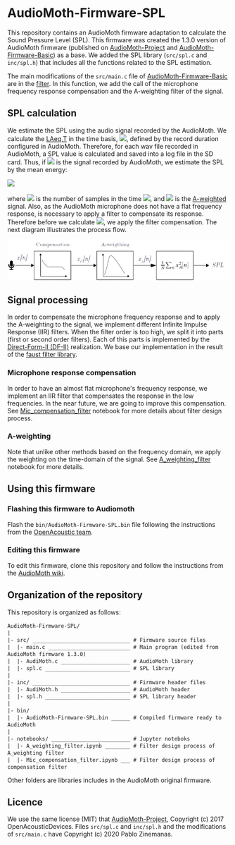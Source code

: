 # AudioMoth-Firmware-SPL
This repository contains an AudioMoth firmware adaptation to calculate the Sound Pressure Level (SPL). This firmware was created the 1.3.0 version of AudioMoth firmware (published on [AudioMoth-Project](https://github.com/OpenAcousticDevices/AudioMoth-Project) and [AudioMoth-Firmware-Basic](https://github.com/OpenAcousticDevices/AudioMoth-Firmware-Basic)) as a base. We added the SPL library (`src/spl.c` and `inc/spl.h`) that includes all the functions related to the SPL estimation. 

The main modifications of the `src/main.c` file of [AudioMoth-Firmware-Basic](https://github.com/OpenAcousticDevices/AudioMoth-Firmware-Basic) are in the [filter](https://github.com/OpenAcousticDevices/AudioMoth-Firmware-Basic/blob/master/main.c#L609). In this function, we add the call of the microphone frequency response compensation and the A-weighting filter of the signal. 

## SPL calculation

We estimate the SPL using the audio signal recorded by the AudioMoth. We calculate the [LAeq,T](http://www.acoustic-glossary.co.uk/leq.htm) in the time basis, <img src="https://render.githubusercontent.com/render/math?math=T">, defined by the record duration configured in AudioMoth. Therefore, for each wav file recorded in AudioMoth, a SPL value is calculated and saved into a log file in the SD card. Thus, if <img src="https://render.githubusercontent.com/render/math?math=x[n]"> is the signal recorded by AudioMoth, we estimate the SPL by the mean energy:

<img src="https://render.githubusercontent.com/render/math?math=SPL = \frac{1}{N}\sum_{n=0}^{N-1} x_A^2[n]">

where <img src="https://render.githubusercontent.com/render/math?math=N"> is the number of samples in the time <img src="https://render.githubusercontent.com/render/math?math=T">, and <img src="https://render.githubusercontent.com/render/math?math=x_A[n]"> is the [A-weighted](http://www.acoustic-glossary.co.uk/frequency-weighting.htm) signal. Also, as the AudioMoth microphone does not have a flat frequency response, is necessary to apply a filter to compensate its response. Therefore before we calculate <img src="https://render.githubusercontent.com/render/math?math=x_A[n]">, we apply the filter compensation. The next diagram illustrates the process flow.

<img src="./notebooks/imgs/diagram.png">

## Signal processing

In order to compensate the microphone frequency response and to apply the A-weighting to the signal, we implement different Infinite Impulse Response (IIR) filters. When the filter order is too high, we split it into parts (first or second order filters). Each of this parts is implemented by the [Direct-Form-II (DF-II)](https://ccrma.stanford.edu/~jos/filters/Direct_Form_II.html) realization. We base our implementation in the result of the [faust filter library](http://faust.grame.fr/editor/libraries/doc/library.html#fi.iir).

### Microphone response compensation
In order to have an almost flat microphone's frequency response, we implement an IIR filter that compensates the response in the low frequencies. In the near future, we are going to improve this compensation. See [Mic_compensation_filter](https://github.com/pzinemanas/AudioMoth-Firmware-SPL/blob/master/notebooks/Mic_compensation_filter.ipynb) notebook for more details about filter design process.

### A-weighting

Note that unlike other methods based on the frequency domain, we apply the weighting on the time-domain of the signal. See [A_weighting_filter](https://github.com/pzinemanas/AudioMoth-Firmware-SPL/blob/master/notebooks/A_weighting_filter.ipynb) notebook for more details.

## Using this firmware
### Flashing this firmware to Audiomoth
Flash the `bin/AudioMoth-Firmware-SPL.bin` file following the instructions from the [OpenAcoustic team](https://github.com/OpenAcousticDevices/Flash).

### Editing this firmware
To edit this firmware, clone this repository and follow the instructions from the [AudioMoth wiki](https://github.com/OpenAcousticDevices/AudioMoth-Project/wiki/AudioMoth). 

## Organization of the repository

This repository is organized as follows:

````
AudioMoth-Firmware-SPL/
|
|- src/ _______________________________ # Firmware source files
|  |- main.c __________________________ # Main program (edited from AudioMoth firmware 1.3.0)
|  |- AudiMoth.c ______________________ # AudioMoth library
|  |- spl.c ___________________________ # SPL library
|
|- inc/ _______________________________ # Firmware header files
|  |- AudiMoth.h ______________________ # AudioMoth header
|  |- spl.h ___________________________ # SPL library header
|
|- bin/
|  |- AudioMoth-Firmware-SPL.bin ______ # Compiled firmware ready to AudioMoth
|
|- notebooks/ _________________________ # Jupyter noteboks
|  |- A_weighting_filter.ipynb ________ # Filter design process of A_weighting filter
|  |- Mic_compensation_filter.ipynb ___ # Filter design process of compensation filter
````
Other folders are libraries includes in the AudioMoth original firmware.

## Licence
We use the same license (MIT) that [AudioMoth-Project](https://github.com/OpenAcousticDevices/AudioMoth-Project), Copyright (c) 2017 OpenAcousticDevices. Files `src/spl.c` and `inc/spl.h` and the modifications of `src/main.c` have Copyright (c) 2020 Pablo Zinemanas.

